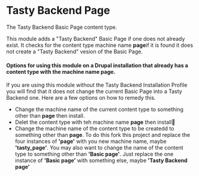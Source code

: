 # Tasty Backend Page

The Tasty Backend Basic Page content type.

This module adds a "Tasty Backend" Basic Page if one does not already exist. It checks for the content type machine name **page**if it is found it does not create a "Tasty Backend" vesion of the Basic Page.

#### Options for using this module on a Drupal installation that already has a content type with the machine name **page**.

If you are using this module without the Tasty Backend Installation Profile you will find that it does not change the current Basic Page into a Tasty Backend one. Here are a few options on how to remedy this.

* Change the machine name of the current content type to something other than **page** then install.
* Delet the content type with teh machine name **page** then install
* Change the machine name of the content type to be createdd to something other than **page**. To do this fork this project and replace the four instances of **'page'** with you new machine name, maybe **'tasty_page'**. You may also want to change the name of the content type to something other than **'Basic page'**. Just replace the one instance of **'Basic page'** with something else, maybe **'Tasty Backend page'**


